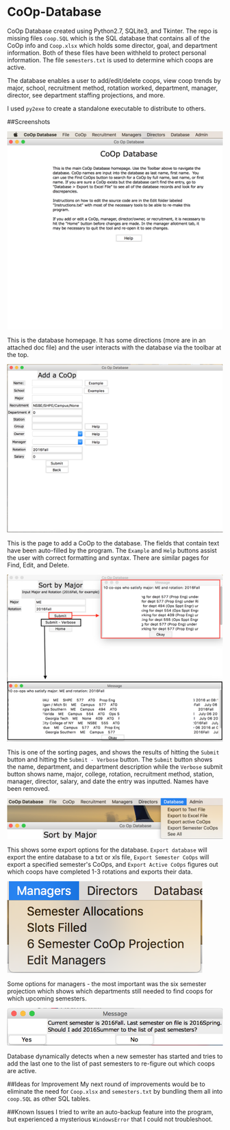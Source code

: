 # CoOp-Database
CoOp Database created using Python2.7, SQLite3, and Tkinter. The repo is missing files `coop.SQL` which is the SQL database that contains all of the CoOp info and `Coop.xlsx` which holds some director, goal, and department information. Both of these files have been withheld to protect personal information. The file `semesters.txt` is used to determine which coops are active.

The database enables a user to add/edit/delete coops, view coop trends by major, school, recruitment method, rotation worked, department, manager, director, see department staffing projections, and more. 

I used `py2exe` to create a standalone executable to distribute to others.

##Screenshots

![Homepage](https://raw.githubusercontent.com/alexkenan/CoOp-Database/master/screenshots/1.png?raw=true)

This is the database homepage. It has some directions (more are in an attached doc file) and the user interacts with the database via the toolbar at the top. 

![Add a CoOp](https://github.com/alexkenan/CoOp-Database/blob/master/screenshots/2.png?raw=true)

This is the page to add a CoOp to the database. The fields that contain text have been auto-filled by the program. The `Example` and `Help` buttons assist the user with correct formatting and syntax. There are similar pages for Find, Edit, and Delete.


![Major](https://github.com/alexkenan/CoOp-Database/blob/master/screenshots/3.png?raw=true)

This is one of the sorting pages, and shows the results of hitting the `Submit` button and hitting the `Submit - Verbose` button. The `Submit` button shows the name, department, and department description while the `Verbose` submit button shows name, major, college, rotation, recruitment method, station, manager, director, salary, and date the entry was inputted. Names have been removed.

![Export](https://github.com/alexkenan/CoOp-Database/blob/master/screenshots/4.png?raw=true)

This shows some export options for the database. `Export database` will export the entire database to a txt or xls file, `Export Semester CoOps` will export a specified semester's CoOps, and `Export Active CoOps` figures out which coops have completed 1-3 rotations and exports their data.

![Manager](https://github.com/alexkenan/CoOp-Database/blob/master/screenshots/5.png?raw=true)

Some options for managers - the most important was the six semester projection which shows which departments still needed to find coops for which upcoming semesters.

![Smart](https://github.com/alexkenan/CoOp-Database/blob/master/screenshots/6.png?raw=true)

Database dynamically detects when a new semester has started and tries to add the last one to the list of past semesters to re-figure out which coops are active.


##Ideas for Improvement
My next round of improvements would be to eliminate the need for `Coop.xlsx` and `semesters.txt` by bundling them all into `coop.SQL` as other SQL tables.

##Known Issues
I tried to write an auto-backup feature into the program, but experienced a mysterious `WindowsError` that I could not troubleshoot.

